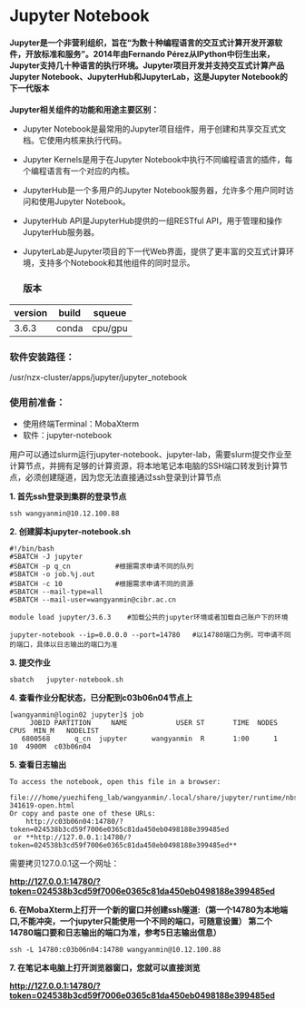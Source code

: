 #                                                         Jupyter Notebook



#### Jupyter是一个非营利组织，旨在“为数十种编程语言的交互式计算开发开源软件，开放标准和服务”。2014年由Fernando Pérez从IPython中衍生出来，Jupyter支持几十种语言的执行环境。Jupyter项目开发并支持交互式计算产品Jupyter Notebook、JupyterHub和JupyterLab，这是Jupyter Notebook的下一代版本



**Jupyter相关组件的功能和用途主要区别：**

- Jupyter Notebook是最常用的Jupyter项目组件，用于创建和共享交互式文档。它使用内核来执行代码。

- Jupyter Kernels是用于在Jupyter Notebook中执行不同编程语言的插件，每个编程语言有一个对应的内核。

- JupyterHub是一个多用户的Jupyter Notebook服务器，允许多个用户同时访问和使用Jupyter Notebook。

- JupyterHub API是JupyterHub提供的一组RESTful API，用于管理和操作JupyterHub服务器。

- JupyterLab是Jupyter项目的下一代Web界面，提供了更丰富的交互式计算环境，支持多个Notebook和其他组件的同时显示。

  ### 版本

| version | build | squeue  |
| ------- | ----- | ------- |
| 3.6.3   | conda | cpu/gpu |

### 软件安装路径：

/usr/nzx-cluster/apps/jupyter/jupyter_notebook

### 使用前准备：

- 使用终端Terminal：MobaXterm
- 软件：jupyter-notebook

用户可以通过slurm运行jupyter-notebook、jupyter-lab，需要slurm提交作业至计算节点，并拥有足够的计算资源，将本地笔记本电脑的SSH端口转发到计算节点，必须创建隧道，因为您无法直接通过ssh登录到计算节点



**1. 首先ssh登录到集群的登录节点**

```
ssh wangyanmin@10.12.100.88
```

**2. 创建脚本jupyter-notebook.sh**

```
#!/bin/bash 
#SBATCH -J jupyter 
#SBATCH -p q_cn           #根据需求申请不同的队列
#SBATCH -o job.%j.out 
#SBATCH -c 10             #根据需求申请不同的资源
#SBATCH --mail-type=all 
#SBATCH --mail-user=wangyanmin@cibr.ac.cn 

module load jupyter/3.6.3    #加载公共的jupyter环境或者加载自己账户下的环境

jupyter-notebook --ip=0.0.0.0 --port=14780   #以14780端口为例，可申请不同的端口，具体以日志输出的端口为准
```



**3. 提交作业**

```
sbatch   jupyter-notebook.sh
```

**4. 查看作业分配状态，已分配到c03b06n04节点上**

```
[wangyanmin@login02 jupyter]$ job
     JOBID PARTITION     NAME            USER ST       TIME  NODES   CPUS  MIN_M   NODELIST
   6800568      q_cn  jupyter      wangyanmin  R       1:00      1     10  4900M  c03b06n04
```

**5. 查看日志输出**

```
To access the notebook, open this file in a browser: 
    file:///home/yuezhifeng_lab/wangyanmin/.local/share/jupyter/runtime/nbserver-341619-open.html 
Or copy and paste one of these URLs: 
    http://c03b06n04:14780/?token=024538b3cd59f7006e0365c81da450eb0498188e399485ed 
 or **http://127.0.0.1:14780/?token=024538b3cd59f7006e0365c81da450eb0498188e399485ed** 
```

需要拷贝127.0.0.1这一个网址：

**http://127.0.0.1:14780/?token=024538b3cd59f7006e0365c81da450eb0498188e399485ed**

**6. 在MobaXterm上打开一个新的窗口并创建ssh隧道:（第一个14780为本地端口,不能冲突，一个jupyter只能使用一个不同的端口，可随意设置） 第二个14780端口要和日志输出的端口为准，参考5日志输出信息）**

```
ssh -L 14780:c03b06n04:14780 wangyanmin@10.12.100.88
```

**7. 在笔记本电脑上打开浏览器窗口，您就可以直接浏览**

**http://127.0.0.1:14780/?token=024538b3cd59f7006e0365c81da450eb0498188e399485ed**






